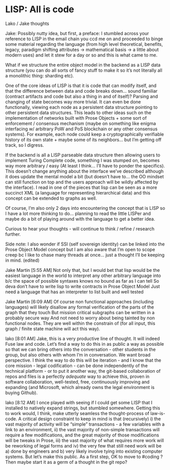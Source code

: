 # LISP: All is code

Lako / Jake thoughts

Jake: Possibly nutty idea, but first, a preface: I stumbled across your reference to LISP in the email chain you ccd me on and proceeded to binge some material regarding the language (from high level theoretical, benefits, legacy, paradigm shifting attributes -> mathematical basis -> a little about modern uses) and let it stew for a day or so and this is what came to me.

What if we structure the entire object model in the backend as a LISP data structure (you can do all sorts of fancy stuff to make it so it’s not literally all a monolithic thing: sharding etc).

One of the core ideas of LISP is that it is code that can modify itself, and that the difference between data and code breaks down... sound familiar (contract artifacts and code but also a thing in and of itself)? Parsing and changing of state becomes way more trivial. It can even be done functionally, viewing each node as a persistent data structure pointing to other persistent data structures. This leads to other ideas such on the implementation of networks built with Prose Objects + some sort of enforcement / consensus mechanism (maybe on something like enigma interfacing w/ arbitrary PoW and PoS blockchain or any other consensus systems). For example, each node could keep a cryptographically verifiable history of its own state + maybe some of its neighbors... but I’m getting off track, so I digress.

If the backend is all a LISP parseable data structure then allowing users to implement Turing Complete code, something I was stumped on, becomes way more arbitrary / easy (At least I think... I’ll have to ponder the specifics). This doesn’t change anything about the interface we’ve described although it does update the mental model a bit (but doesn’t have to... the OO mindset can still function on top and the users approach will be wildly affected by the interface). I read in one of the pieces that lisp can be seen as a more succinct XML (a language for representing hierarchical data) and this concept can be extended to graphs as well.

Of course, I’m also only 2 days into encountering the concept that is LISP so I have a lot more thinking to do... planning to read the little LISPer and maybe do a bit of playing around with the language to get a better idea.

Curious to hear your thoughts - will continue to think / refine / research further.

Side note: I also wonder if SSI (self sovereign identity) can be linked into the Prose Object Model concept but I am also aware that I’m open to scope creep bc I like to chase many threads at once... just a thought I’ll be keeping in mind. (edited)

Jake Martin [5:55 AM]
Not only that, but I would bet that lisp would be the easiest language in the world to interpret any other arbitrary language into b/c the space of possible syntaxes knows no bound as far as I can tell
So deva don’t have to write lisp to write contracts in Prose Object Model
Just need a language that has an interpreter to list built and well tested

Jake Martin [6:09 AM]
Of course non functional approaches (including languages) will likely disallow any formal verification of the parts of the graph that they touch
But mission critical subgraphs can be written in a probably secure way
And not need to worry about being tainted by non functional nodes. They are well within the constrain of (for all input, this graph / finite state machine will act this way).

Iako [8:01 AM]
Jake, this is a very productive line of thought.  It will indeed Fuse law and code.  Let’s find a way to do this in as public a way as possible so that we can bring others into the conversation - other students in the group, but also others with whom I’m in conversation.
We want broad perspective.  I think the way to do this will be iteration - and I know that the core mission - legal codification - can be done independently of the technical platform - or to put it another way, the git-based collaboration of repos and files is a perfectly _adequate_ way to achieve this, proven in software collaboration, well-tested, free, continuously improving and expanding (and Microsoft, which already owns the legal environment is buying Github).


Iako [8:12 AM]
I once played with seeing if I could get some LISP that I installed to natively expand strings, but stumbled somewhere.  Getting this to work would, I think, make utterly seamless the thought-process of law-is-code.   A critical design constraint to keep in mind is that (recursively)  i) the vast majority of activity will be “simple” transactions - a few variables with a link to an environment, ii)  the vast majority of non-simple transactions will require a few modifications, and the great majority of those modifications will be tweaks in Prose, iii) the vast majority of what requires more work will be reworking of legal forms and iv) the very few that still need work will be a) done by engineers and b) very likely involve tying into existing computer systems.
But let’s make this public.  As a first step, OK to move to #coding ?  Then maybe start it as a germ of a thought in the git repo?